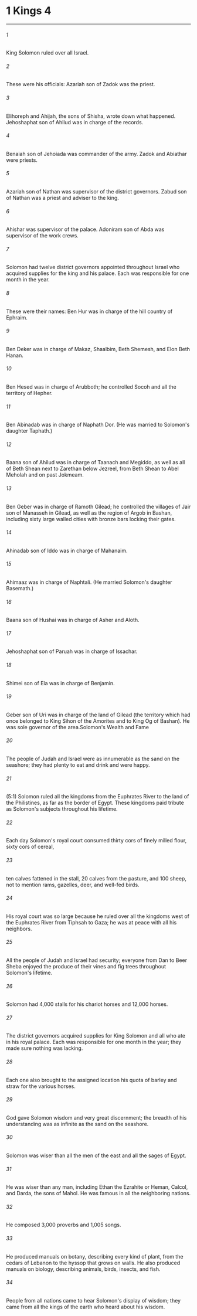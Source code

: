 # 1 Kings 4
***



###### 1 
King Solomon ruled over all Israel. 

###### 2 
These were his officials: Azariah son of Zadok was the priest. 

###### 3 
Elihoreph and Ahijah, the sons of Shisha, wrote down what happened. Jehoshaphat son of Ahilud was in charge of the records. 

###### 4 
Benaiah son of Jehoiada was commander of the army. Zadok and Abiathar were priests. 

###### 5 
Azariah son of Nathan was supervisor of the district governors. Zabud son of Nathan was a priest and adviser to the king. 

###### 6 
Ahishar was supervisor of the palace. Adoniram son of Abda was supervisor of the work crews. 

###### 7 
Solomon had twelve district governors appointed throughout Israel who acquired supplies for the king and his palace. Each was responsible for one month in the year. 

###### 8 
These were their names: Ben Hur was in charge of the hill country of Ephraim. 

###### 9 
Ben Deker was in charge of Makaz, Shaalbim, Beth Shemesh, and Elon Beth Hanan. 

###### 10 
Ben Hesed was in charge of Arubboth; he controlled Socoh and all the territory of Hepher. 

###### 11 
Ben Abinadab was in charge of Naphath Dor. (He was married to Solomon's daughter Taphath.) 

###### 12 
Baana son of Ahilud was in charge of Taanach and Megiddo, as well as all of Beth Shean next to Zarethan below Jezreel, from Beth Shean to Abel Meholah and on past Jokmeam. 

###### 13 
Ben Geber was in charge of Ramoth Gilead; he controlled the villages of Jair son of Manasseh in Gilead, as well as the region of Argob in Bashan, including sixty large walled cities with bronze bars locking their gates. 

###### 14 
Ahinadab son of Iddo was in charge of Mahanaim. 

###### 15 
Ahimaaz was in charge of Naphtali. (He married Solomon's daughter Basemath.) 

###### 16 
Baana son of Hushai was in charge of Asher and Aloth. 

###### 17 
Jehoshaphat son of Paruah was in charge of Issachar. 

###### 18 
Shimei son of Ela was in charge of Benjamin. 

###### 19 
Geber son of Uri was in charge of the land of Gilead (the territory which had once belonged to King Sihon of the Amorites and to King Og of Bashan). He was sole governor of the area.Solomon's Wealth and Fame 

###### 20 
The people of Judah and Israel were as innumerable as the sand on the seashore; they had plenty to eat and drink and were happy. 

###### 21 
(5:1) Solomon ruled all the kingdoms from the Euphrates River to the land of the Philistines, as far as the border of Egypt. These kingdoms paid tribute as Solomon's subjects throughout his lifetime. 

###### 22 
Each day Solomon's royal court consumed thirty cors of finely milled flour, sixty cors of cereal, 

###### 23 
ten calves fattened in the stall, 20 calves from the pasture, and 100 sheep, not to mention rams, gazelles, deer, and well-fed birds. 

###### 24 
His royal court was so large because he ruled over all the kingdoms west of the Euphrates River from Tiphsah to Gaza; he was at peace with all his neighbors. 

###### 25 
All the people of Judah and Israel had security; everyone from Dan to Beer Sheba enjoyed the produce of their vines and fig trees throughout Solomon's lifetime. 

###### 26 
Solomon had 4,000 stalls for his chariot horses and 12,000 horses. 

###### 27 
The district governors acquired supplies for King Solomon and all who ate in his royal palace. Each was responsible for one month in the year; they made sure nothing was lacking. 

###### 28 
Each one also brought to the assigned location his quota of barley and straw for the various horses. 

###### 29 
God gave Solomon wisdom and very great discernment; the breadth of his understanding was as infinite as the sand on the seashore. 

###### 30 
Solomon was wiser than all the men of the east and all the sages of Egypt. 

###### 31 
He was wiser than any man, including Ethan the Ezrahite or Heman, Calcol, and Darda, the sons of Mahol. He was famous in all the neighboring nations. 

###### 32 
He composed 3,000 proverbs and 1,005 songs. 

###### 33 
He produced manuals on botany, describing every kind of plant, from the cedars of Lebanon to the hyssop that grows on walls. He also produced manuals on biology, describing animals, birds, insects, and fish. 

###### 34 
People from all nations came to hear Solomon's display of wisdom; they came from all the kings of the earth who heard about his wisdom.
